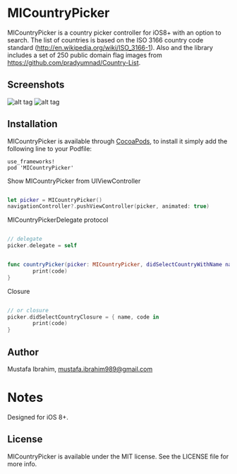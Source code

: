 # MICountryPicker

MICountryPicker is a country picker controller for iOS8+ with an option to search. The list of countries is based on the ISO 3166 country code standard (http://en.wikipedia.org/wiki/ISO_3166-1). Also and the library includes a set of 250 public domain flag images from https://github.com/pradyumnad/Country-List.

## Screenshots

![alt tag](https://github.com/mustafaibrahim989/MICountryPicker/blob/master/screen1.png) ![alt tag](https://github.com/mustafaibrahim989/MICountryPicker/blob/master/screen2.png)

## Installation

MICountryPicker is available through [CocoaPods](http://cocoapods.org), to install
it simply add the following line to your Podfile:
  
    use_frameworks!
    pod 'MICountryPicker'

Show MICountryPicker from UIViewController

```swift

let picker = MICountryPicker()
navigationController?.pushViewController(picker, animated: true)

```
MICountryPickerDelegate protocol

```swift

// delegate
picker.delegate = self

```

```swift

func countryPicker(picker: MICountryPicker, didSelectCountryWithName name: String, code: String) {
        print(code)
}

```

Closure

```swift

// or closure
picker.didSelectCountryClosure = { name, code in
        print(code)
}

```

## Author

Mustafa Ibrahim, mustafa.ibrahim989@gmail.com

Notes
============

Designed for iOS 8+.

## License

MICountryPicker is available under the MIT license. See the LICENSE file for more info.
